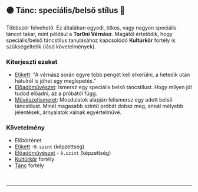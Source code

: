## 🟣 Tánc: speciális/belső stílus 🔁

<!-- tag: md_fortely_multiple_tancspecialisbelsostilus -->

Többször felvehető. Ez általában egyedi, titkos, vagy nagyon speciális táncot takar, mint például a **Tor0ni Vérnász**. Magától értetődik, hogy speciális/belső táncstílus tanulásához kapcsolódó **Kultúrkör** fortély is szükségeltetik (lásd követelmények).

### Kiterjeszti ezeket

- [Etikett](../kepzettsegek.szekunder/etikett.md): "A vérnász során egyre több pengét kell elkerülni, a hetedik után hátulról is jöhet egy meglepetés."
- [Előadóművészet](../kepzettsegek.szekunder/eloadomuveszet.md): Ismersz egy speciális belső táncstílust. Hogy milyen jól tudod előadni, az a próbától függ.
- [Művészetismeret](../kepzettsegek.szekunder/muveszetismeret.md): Mozdulatok alapján felismersz egy adott belső táncstílust. Minél magasabb szintű próbát dobsz meg, annál mélyebb jelentések, árnyalatok válnak egyértelművé.

### Követelmény

- Előtörténet
- [Etikett](../kepzettsegek.szekunder/etikett.md) -`9.szint` (képzettség)
- [Előadóművészet](../kepzettsegek.szekunder/eloadomuveszet.md) - `9.szint` (képzettség)
- [Kultúrkör](../fortelyok.kiemelt/kulturkor.md) fortély
- [Tánc](tanc.md) fortély

<br />

---
